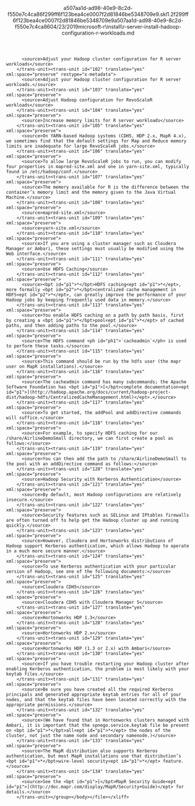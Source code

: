 <?xml version="1.0"?><xliff version="1.2" xmlns="urn:oasis:names:tc:xliff:document:1.2" xmlns:xsi="http://www.w3.org/2001/XMLSchema-instance" xsi:schemaLocation="urn:oasis:names:tc:xliff:document:1.2 xliff-core-1.2-transitional.xsd"><file datatype="xml" original="r-server-install-hadoop-configuration-r-workloads.md" source-language="en-US" target-language="en-US"><header><tool tool-id="mdxliff" tool-name="mdxliff" tool-version="1.0-1931010" tool-company="Microsoft" /><xliffext:skl_file_name xmlns:xliffext="urn:microsoft:content:schema:xliffextensions">a507aa1d-ad98-40e9-8c2d-f550e7c4ca86f299ff6f123bea4ce0007f2d81846be5348709e9.skl</xliffext:skl_file_name><xliffext:version xmlns:xliffext="urn:microsoft:content:schema:xliffextensions">1.2</xliffext:version><xliffext:ms.openlocfilehash xmlns:xliffext="urn:microsoft:content:schema:xliffextensions">f299ff6f123bea4ce0007f2d81846be5348709e9</xliffext:ms.openlocfilehash><xliffext:ms.sourcegitcommit xmlns:xliffext="urn:microsoft:content:schema:xliffextensions">a507aa1d-ad98-40e9-8c2d-f550e7c4ca86</xliffext:ms.sourcegitcommit><xliffext:ms.lasthandoff xmlns:xliffext="urn:microsoft:content:schema:xliffextensions">04/23/2019</xliffext:ms.lasthandoff><xliffext:ms.openlocfilepath xmlns:xliffext="urn:microsoft:content:schema:xliffextensions">microsoft-r\install\r-server-install-hadoop-configuration-r-workloads.md</xliffext:ms.openlocfilepath></header><body><group id="content" extype="content"><trans-unit id="101" translate="yes" xml:space="preserve" restype="x-metadata">
          <source>Adjust your Hadoop cluster configuration for R server workloads</source>
        </trans-unit><trans-unit id="102" translate="yes" xml:space="preserve" restype="x-metadata">
          <source>Adjust your Hadoop cluster configuration for R server workloads.</source>
        </trans-unit><trans-unit id="103" translate="yes" xml:space="preserve">
          <source>Adjust Hadoop configuration for RevoScaleR workloads</source>
        </trans-unit><trans-unit id="104" translate="yes" xml:space="preserve">
          <source>Increase memory limits for R server workloads</source>
        </trans-unit><trans-unit id="105" translate="yes" xml:space="preserve">
          <source>On YARN-based Hadoop systems (CDH5, HDP 2.x, MapR 4.x), we sometimes find that the default settings for Map and Reduce memory limits are inadequate for large RevoScaleR jobs.</source>
        </trans-unit><trans-unit id="106" translate="yes" xml:space="preserve">
          <source>To allow large RevoScaleR jobs to run, you can modify four properties in mapred-site.xml and one in yarn-site.xml, typically found in /etc/hadoop/conf.</source>
        </trans-unit><trans-unit id="107" translate="yes" xml:space="preserve">
          <source>The memory available for R is the difference between the container’s memory limit and the memory given to the Java Virtual Machine.</source>
        </trans-unit><trans-unit id="108" translate="yes" xml:space="preserve">
          <source>mapred-site.xml</source>
        </trans-unit><trans-unit id="109" translate="yes" xml:space="preserve">
          <source>yarn-site.xml</source>
        </trans-unit><trans-unit id="110" translate="yes" xml:space="preserve">
          <source>If you are using a cluster manager such as Cloudera Manager or Ambari, these settings must usually be modified using the Web interface.</source>
        </trans-unit><trans-unit id="111" translate="yes" xml:space="preserve">
          <source>Use HDFS Caching</source>
        </trans-unit><trans-unit id="112" translate="yes" xml:space="preserve">
          <source><bpt id="p1">*</bpt>HDFS caching<ept id="p1">*</ept>, more formally <bpt id="p2">*</bpt>centralized cache management in HDFS<ept id="p2">*</ept>, can greatly improve the performance of your Hadoop jobs by keeping frequently used data in memory.</source>
        </trans-unit><trans-unit id="113" translate="yes" xml:space="preserve">
          <source>You enable HDFS caching on a path by path basis, first by creating a <bpt id="p1">*</bpt>pool<ept id="p1">*</ept> of cached paths, and then adding paths to the pool.</source>
        </trans-unit><trans-unit id="114" translate="yes" xml:space="preserve">
          <source>The HDFS command <ph id="ph1">`cacheadmin`</ph> is used to perform these tasks.</source>
        </trans-unit><trans-unit id="115" translate="yes" xml:space="preserve">
          <source>This command should be run by the hdfs user (the mapr user on MapR installations).</source>
        </trans-unit><trans-unit id="116" translate="yes" xml:space="preserve">
          <source>The cacheadmin command has many subcommands; the Apache Software Foundation has <bpt id="p1">[</bpt>complete documentation<ept id="p1">](http://hadoop.apache.org/docs/current/hadoop-project-dist/hadoop-hdfs/CentralizedCacheManagement.html)</ept>.</source>
        </trans-unit><trans-unit id="117" translate="yes" xml:space="preserve">
          <source>To get started, the addPool and addDirective commands will suffice.</source>
        </trans-unit><trans-unit id="118" translate="yes" xml:space="preserve">
          <source>For example, to specify HDFS caching for our /share/AirlineDemoSmall directory, we can first create a pool as follows:</source>
        </trans-unit><trans-unit id="119" translate="yes" xml:space="preserve">
          <source>You can then add the path to /share/AirlineDemoSmall to the pool with an addDirective command as follows:</source>
        </trans-unit><trans-unit id="120" translate="yes" xml:space="preserve">
          <source>Hadoop Security with Kerberos Authentication</source>
        </trans-unit><trans-unit id="121" translate="yes" xml:space="preserve">
          <source>By default, most Hadoop configurations are relatively insecure.</source>
        </trans-unit><trans-unit id="122" translate="yes" xml:space="preserve">
          <source>Security features such as SELinux and IPtables firewalls are often turned off to help get the Hadoop cluster up and running quickly.</source>
        </trans-unit><trans-unit id="123" translate="yes" xml:space="preserve">
          <source>However, Cloudera and Hortonworks distributions of Hadoop support Kerberos authentication, which allows Hadoop to operate in a much more secure manner.</source>
        </trans-unit><trans-unit id="124" translate="yes" xml:space="preserve">
          <source>To use Kerberos authentication with your particular version of Hadoop, see one of the following documents:</source>
        </trans-unit><trans-unit id="125" translate="yes" xml:space="preserve">
          <source>Cloudera CDH5</source>
        </trans-unit><trans-unit id="126" translate="yes" xml:space="preserve">
          <source>Cloudera CDH5 with Cloudera Manager 5</source>
        </trans-unit><trans-unit id="127" translate="yes" xml:space="preserve">
          <source>Hortonworks HDP 1.3</source>
        </trans-unit><trans-unit id="128" translate="yes" xml:space="preserve">
          <source>Hortonworks HDP 2.x</source>
        </trans-unit><trans-unit id="129" translate="yes" xml:space="preserve">
          <source>Hortonworks HDP (1.3 or 2.x) with Ambari</source>
        </trans-unit><trans-unit id="130" translate="yes" xml:space="preserve">
          <source>If you have trouble restarting your Hadoop cluster after enabling Kerberos authentication, the problem is most likely with your keytab files.</source>
        </trans-unit><trans-unit id="131" translate="yes" xml:space="preserve">
          <source>Be sure you have created all the required Kerberos principals and generated appropriate keytab entries for all of your nodes, and that the keytab files have been located correctly with the appropriate permissions.</source>
        </trans-unit><trans-unit id="132" translate="yes" xml:space="preserve">
          <source>(We have found that in Hortonworks clusters managed with Ambari, it is important that the spnego.service.keytab file be present on <bpt id="p1">*</bpt>all<ept id="p1">*</ept> the nodes of the cluster, not just the name node and secondary namenode.)</source>
        </trans-unit><trans-unit id="133" translate="yes" xml:space="preserve">
          <source>The MapR distribution also supports Kerberos authentication, but most MapR installations use that distribution’s <bpt id="p1">*</bpt>wire-level security<ept id="p1">*</ept> feature.</source>
        </trans-unit><trans-unit id="134" translate="yes" xml:space="preserve">
          <source>See the <bpt id="p1">[</bpt>MapR Security Guide<ept id="p1">](http://doc.mapr.com/display/MapR/Security+Guide)</ept> for details.</source>
        </trans-unit></group></body></file></xliff>